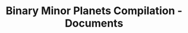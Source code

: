 ---
title: Binary Minor Planets Compilation - Documents
permalink: /resource/binmp/documents.html
layout: collection
dataset: urn-nasa-pds-ast_binary_parameters_compilation-document
tags: [physicalProperties]
---
